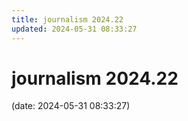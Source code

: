 ```yaml
---
title: journalism 2024.22
updated: 2024-05-31 08:33:27
---
```


# journalism 2024.22

(date: 2024-05-31 08:33:27)

